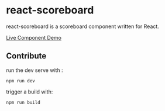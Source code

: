 # react-scoreboard
react-scoreboard is a scoreboard component written for React.

[Live Component Demo](https://github.com/michaelferrell/public/)

## Contribute
run the dev serve with :
```
npm run dev
```

trigger a build with:
```
npm run build
```


